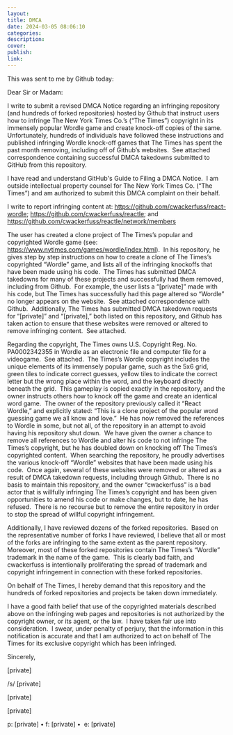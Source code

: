 ```yaml
---
layout: 
title: DMCA
date: 2024-03-05 08:06:10
categories: 
description: 
cover: 
publish: 
link:
---
```

This was sent to me by Github today: 

Dear Sir or Madam:

I write to submit a revised DMCA Notice regarding an infringing repository (and hundreds of forked repositories) hosted by Github that instruct users how to infringe The New York Times Co.’s (“The Times”) copyright in its immensely popular Wordle game and create knock-off copies of the same.  Unfortunately, hundreds of individuals have followed these instructions and published infringing Wordle knock-off games that The Times has spent the past month removing, including off of Github’s websites.  See attached correspondence containing successful DMCA takedowns submitted to GitHub from this repository. 

I have read and understand GitHub's Guide to Filing a DMCA Notice.  I am outside intellectual property counsel for The New York Times Co. (“The Times”) and am authorized to submit this DMCA complaint on their behalf.

I write to report infringing content at: https://github.com/cwackerfuss/react-wordle; https://github.com/cwackerfuss/reactle; and https://github.com/cwackerfuss/reactle/network/members

The user has created a clone project of The Times’s popular and copyrighted Wordle game (see: https://www.nytimes.com/games/wordle/index.html).  In his repository, he gives step by step instructions on how to create a clone of The Times’s copyrighted “Wordle” game, and lists all of the infringing knockoffs that have been made using his code.  The Times has submitted DMCA takedowns for many of these projects and successfully had them removed, including from Github.  For example, the user lists a “[private]” made with his code, but The Times has successfully had this page altered so “Wordle” no longer appears on the website.  See attached correspondence with Github.  Additionally, The Times has submitted DMCA takedown requests for “[private]” and “[private],” both listed on this repository, and Github has taken action to ensure that these websites were removed or altered to remove infringing content.  See attached.

Regarding the copyright, The Times owns U.S. Copyright Reg. No. PA0002342355 in Wordle as an electronic file and computer file for a videogame.  See attached.  The Times’s Wordle copyright includes the unique elements of its immensely popular game, such as the 5x6 grid, green tiles to indicate correct guesses, yellow tiles to indicate the correct letter but the wrong place within the word, and the keyboard directly beneath the grid.  This gameplay is copied exactly in the repository, and the owner instructs others how to knock off the game and create an identical word game.  The owner of the repository previously called it “React Wordle,” and explicitly stated: “This is a clone project of the popular word guessing game we all know and love.”  He has now removed the references to Wordle in some, but not all, of the repository in an attempt to avoid having his repository shut down.  We have given the owner a chance to remove all references to Wordle and alter his code to not infringe The Times’s copyright, but he has doubled down on knocking off The Times’s copyrighted content.  When searching the repository, he proudly advertises the various knock-off “Wordle” websites that have been made using his code.  Once again, several of these websites were removed or altered as a result of DMCA takedown requests, including through Github.  There is no basis to maintain this repository, and the owner “cwackerfuss” is a bad actor that is willfully infringing The Times’s copyright and has been given opportunities to amend his code or make changes, but to date, he has refused.  There is no recourse but to remove the entire repository in order to stop the spread of willful copyright infringement.

Additionally, I have reviewed dozens of the forked repositories.  Based on the representative number of forks I have reviewed, I believe that all or most of the forks are infringing to the same extent as the parent repository.  Moreover, most of these forked repositories contain The Times’s “Wordle” trademark in the name of the game.  This is clearly bad faith, and cwackerfuss is intentionally proliferating the spread of trademark and copyright infringement in connection with these forked repositories.

On behalf of The Times, I hereby demand that this repository and the hundreds of forked repositories and projects be taken down immediately. 

I have a good faith belief that use of the copyrighted materials described above on the infringing web pages and repositories is not authorized by the copyright owner, or its agent, or the law.  I have taken fair use into consideration.  I swear, under penalty of perjury, that the information in this notification is accurate and that I am authorized to act on behalf of The Times for its exclusive copyright which has been infringed.

Sincerely,

[private]

/s/ [private]

[private]  

[private]  

p: [private] • f: [private] •  e: [private]